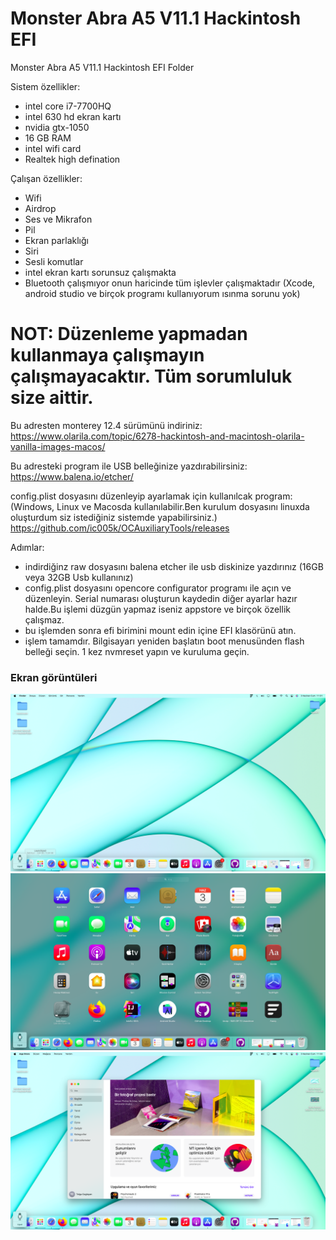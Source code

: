 # Monster Abra A5 V11.1 Hackintosh EFI
 Monster Abra A5 V11.1 Hackintosh EFI Folder
 
 Sistem özellikler:
 * intel core i7-7700HQ
 * intel 630 hd ekran kartı
 * nvidia gtx-1050
 * 16 GB RAM
 * intel wifi card
 * Realtek high defination
 
 
 Çalışan özellikler:

 * Wifi
 * Airdrop
 * Ses ve Mikrafon
 * Pil
 * Ekran parlaklığı
 * Siri
 * Sesli komutlar 
 * intel ekran kartı sorunsuz çalışmakta
 * Bluetooth çalışmıyor onun haricinde tüm işlevler çalışmaktadır (Xcode, android studio ve birçok programı kullanıyorum ısınma sorunu yok)


<h1>NOT: Düzenleme yapmadan kullanmaya çalışmayın çalışmayacaktır. Tüm sorumluluk size aittir.</h1>

Bu adresten monterey 12.4 sürümünü indiriniz:
https://www.olarila.com/topic/6278-hackintosh-and-macintosh-olarila-vanilla-images-macos/

Bu adresteki program ile USB belleğinize yazdırabilirsiniz:
https://www.balena.io/etcher/

config.plist dosyasını düzenleyip ayarlamak için kullanılcak program:(Windows, Linux ve Macosda kullanılabilir.Ben kurulum dosyasını linuxda oluşturdum siz istediğiniz sistemde yapabilirsiniz.)
https://github.com/ic005k/OCAuxiliaryTools/releases

Adımlar:
 * indirdiğinz raw dosyasını balena etcher ile usb diskinize yazdırınız (16GB veya 32GB Usb kullanınız)
 * config.plist dosyasını opencore configurator programı ile açın ve düzenleyin. Serial numarası oluşturun kaydedin diğer ayarlar hazır halde.Bu işlemi düzgün yapmaz iseniz appstore ve birçok özellik çalışmaz.
 * bu işlemden sonra efi birimini mount edin içine EFI klasörünü atın.
 * işlem tamamdır. Bilgisayarı yeniden başlatın boot menusünden flash belleği seçin. 1 kez nvmreset yapın ve kuruluma geçin.

<h3> Ekran görüntüleri </h3>
<div>
 <img src="screenshot/1.png" alt="1" />
 <img src="screenshot/2.png" alt="2" />
 <img src="screenshot/3.png" alt="3" />
 </div>

